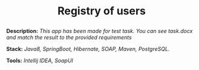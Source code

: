 <h1>
  <p align="center">Registry of users</p>
</h1>


<b>Description:</b> <em>This app has been made for test task. You can see task.docx and match the result to the provided requirements</em>

<b>Stack:</b> <em>Java8, SpringBoot, Hibernate, SOAP, Maven, PostgreSQL. </em>

<b>Tools:</b> <em>Intellij IDEA, SoapUI</em>

